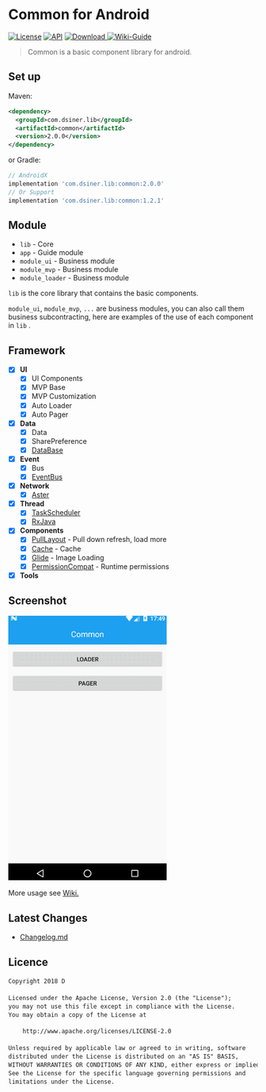 # Common for Android

[![License](https://img.shields.io/badge/license-Apache%202-green.svg)](https://www.apache.org/licenses/LICENSE-2.0)
[![API](https://img.shields.io/badge/API-9%2B-green.svg?style=flat)](https://android-arsenal.com/api?level=11)
[![Download](https://api.bintray.com/packages/dsiner/maven/common/images/download.svg) ](https://bintray.com/dsiner/maven/common/_latestVersion)
[![Wiki-Guide](https://img.shields.io/badge/Wiki-Guide-brightgreen.svg)](https://github.com/Dsiner/Common/wiki)

>Common is a basic component library for android.

## Set up
Maven:
```xml
<dependency>
  <groupId>com.dsiner.lib</groupId>
  <artifactId>common</artifactId>
  <version>2.0.0</version>
</dependency>
```

or Gradle:
```groovy
// AndroidX
implementation 'com.dsiner.lib:common:2.0.0'
// Or Support
implementation 'com.dsiner.lib:common:1.2.1'
```

## Module
- `lib`  -  Core
- `app`  -  Guide module
- `module_ui`  - Business module
- `module_mvp`  - Business module
- `module_loader`  - Business module

`lib` is the core library that contains the basic components.

`module_ui`, `module_mvp`, `...` are business modules, you can also call them business subcontracting, here are examples of the use of each component in `lib` .

## Framework
- [x] **UI**
    - [x] UI Components
    - [x] MVP Base
    - [x] MVP Customization
    - [x] Auto Loader
    - [x] Auto Pager
- [x] **Data**
    - [x] Data
    - [x] SharePreference
    - [x] [DataBase](https://github.com/Dsiner/AndroidOrm)
- [x] **Event**
    - [x] Bus
    - [x] [EventBus](https://github.com/greenrobot/EventBus)
- [x] **Network**
    - [x] [Aster](https://github.com/Dsiner/Aster)
- [x] **Thread**
    - [x] [TaskScheduler](https://github.com/Dsiner/TaskScheduler)
    - [x] [RxJava](https://github.com/ReactiveX/RxJava)
- [x] **Components**
    - [x] [PullLayout](https://github.com/Dsiner/PullLayout) - Pull down refresh, load more
    - [x] [Cache](https://github.com/Dsiner/Cache) - Cache
    - [x] [Glide](https://github.com/bumptech/glide) - Image Loading
    - [x] [PermissionCompat](https://github.com/Dsiner/PermissionCompat) - Runtime permissions
- [x] **Tools**

## Screenshot
<p>
   <img src="https://github.com/Dsiner/Resouce/blob/master/lib/Common/common.gif" width="320" alt="Screenshot"/>
</p>

More usage see [Wiki.](https://github.com/Dsiner/Common/wiki)

## Latest Changes
- [Changelog.md](CHANGELOG.md)

## Licence

```txt
Copyright 2018 D

Licensed under the Apache License, Version 2.0 (the "License");
you may not use this file except in compliance with the License.
You may obtain a copy of the License at

    http://www.apache.org/licenses/LICENSE-2.0

Unless required by applicable law or agreed to in writing, software
distributed under the License is distributed on an "AS IS" BASIS,
WITHOUT WARRANTIES OR CONDITIONS OF ANY KIND, either express or implied.
See the License for the specific language governing permissions and
limitations under the License.
```
